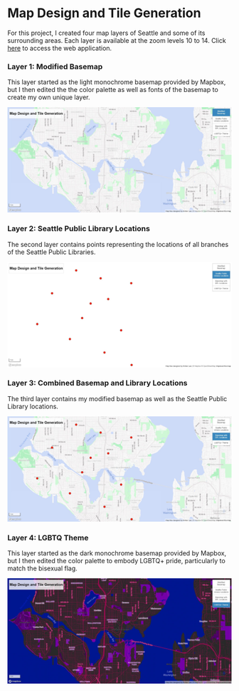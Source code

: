 # Map Design and Tile Generation
For this project, I created four map layers of Seattle and some of its surrounding areas. Each layer is available at the zoom levels 10 to 14. Click [here](https://amberl8.github.io/map-tiles/index.html) to access the web application.

### Layer 1: Modified Basemap
This layer started as the light monochrome basemap provided by Mapbox, but I then edited the the color palette as well as fonts of the basemap to create my own unique layer.

![Layer 1](img/base.JPG)

### Layer 2: Seattle Public Library Locations
The second layer contains points representing the locations of all branches of the Seattle Public Libraries.

![Layer 2](img/spl-locations.JPG)

### Layer 3: Combined Basemap and Library Locations
The third layer contains my modified basemap as well as the Seattle Public Library locations.

![Layer 3](img/base-with-spl.JPG)

### Layer 4: LGBTQ Theme
This layer started as the dark monochrome basemap provided by Mapbox, but I then edited the color palette to embody LGBTQ+ pride, particularly to match the bisexual flag.

![Layer 4](img/lgbtq.JPG)